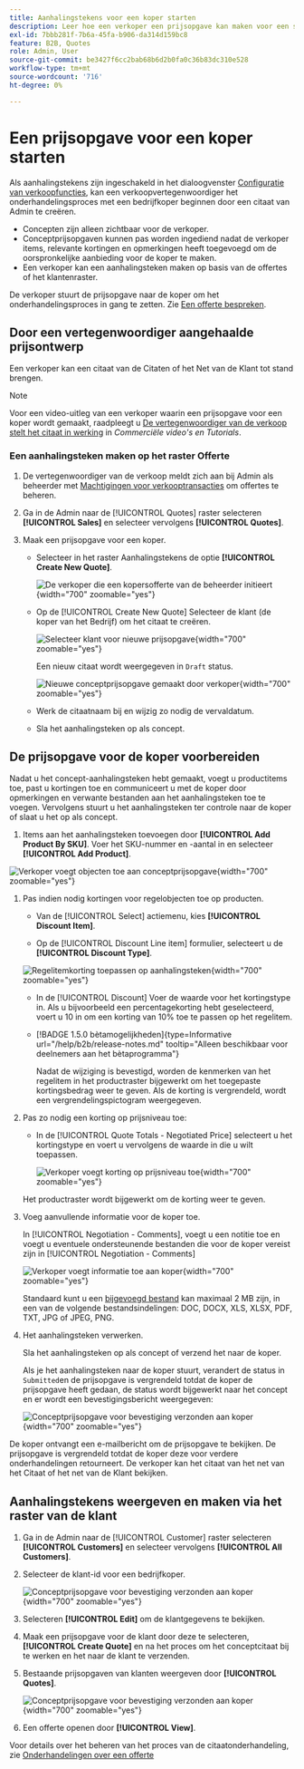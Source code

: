 ```yaml
---
title: Aanhalingstekens voor een koper starten
description: Leer hoe een verkoper een prijsopgave kan maken voor een specifieke koper om het onderhandelingsproces te starten. De verkoper kan alleen offertes verzenden voor klanten die zijn gekoppeld aan een bedrijfsaccount op de geselecteerde website.
exl-id: 7bbb281f-7b6a-45fa-b906-da314d159bc8
feature: B2B, Quotes
role: Admin, User
source-git-commit: be3427f6cc2bab68b6d2b0fa0c36b83dc310e528
workflow-type: tm+mt
source-wordcount: '716'
ht-degree: 0%

---
```


# Een prijsopgave voor een koper starten

Als aanhalingstekens zijn ingeschakeld in het dialoogvenster [Configuratie van verkoopfuncties](configure-quotes.md), kan een verkoopvertegenwoordiger het onderhandelingsproces met een bedrijfkoper beginnen door een citaat van Admin te creëren.

- Concepten zijn alleen zichtbaar voor de verkoper.
- Conceptprijsopgaven kunnen pas worden ingediend nadat de verkoper items, relevante kortingen en opmerkingen heeft toegevoegd om de oorspronkelijke aanbieding voor de koper te maken.
- Een verkoper kan een aanhalingsteken maken op basis van de offertes of het klantenraster.

De verkoper stuurt de prijsopgave naar de koper om het onderhandelingsproces in gang te zetten. Zie [Een offerte bespreken](quote-price-negotiation.md).

## Door een vertegenwoordiger aangehaalde prijsontwerp

Een verkoper kan een citaat van de Citaten of het Net van de Klant tot stand brengen.

>[!NOTE]
>
>Voor een video-uitleg van een verkoper waarin een prijsopgave voor een koper wordt gemaakt, raadpleegt u [De vertegenwoordiger van de verkoop stelt het citaat in werking](https://experienceleague.adobe.com/docs/commerce-learn/tutorials/b2b/b2b-quote/sales-rep-initiates-quote.html) in _Commerciële video&#39;s en Tutorials_.

### Een aanhalingsteken maken op het raster Offerte

1. De vertegenwoordiger van de verkoop meldt zich aan bij Admin als beheerder met [Machtigingen voor verkooptransacties](../systems/permissions.md) om offertes te beheren.

1. Ga in de Admin naar de [!UICONTROL Quotes] raster selecteren **[!UICONTROL Sales]** en selecteer vervolgens **[!UICONTROL Quotes]**.

1. Maak een prijsopgave voor een koper.

   - Selecteer in het raster Aanhalingstekens de optie **[!UICONTROL Create New Quote]**.

     ![De verkoper die een kopersofferte van de beheerder initieert](./assets/quote-draft-from-admin.png){width="700" zoomable="yes"}

   - Op de [!UICONTROL Create New Quote] Selecteer de klant (de koper van het Bedrijf) om het citaat te creëren.

     ![Selecteer klant voor nieuwe prijsopgave](./assets/quote-draft-from-admin-select-buyer.png){width="700" zoomable="yes"}

     Een nieuw citaat wordt weergegeven in `Draft` status.

     ![Nieuwe conceptprijsopgave gemaakt door verkoper](./assets/quote-create-by-seller.png){width="700" zoomable="yes"}

   - Werk de citaatnaam bij en wijzig zo nodig de vervaldatum.

   - Sla het aanhalingsteken op als concept.

## De prijsopgave voor de koper voorbereiden

Nadat u het concept-aanhalingsteken hebt gemaakt, voegt u productitems toe, past u kortingen toe en communiceert u met de koper door opmerkingen en verwante bestanden aan het aanhalingsteken toe te voegen. Vervolgens stuurt u het aanhalingsteken ter controle naar de koper of slaat u het op als concept.

1. Items aan het aanhalingsteken toevoegen door **[!UICONTROL Add Product By SKU]**. Voer het SKU-nummer en -aantal in en selecteer **[!UICONTROL Add Product]**.

![Verkoper voegt objecten toe aan conceptprijsopgave](./assets/quote-draft-add-items.png){width="700" zoomable="yes"}

1. Pas indien nodig kortingen voor regelobjecten toe op producten.

   - Van de [!UICONTROL Select] actiemenu, kies **[!UICONTROL Discount Item]**.

   - Op de [!UICONTROL Discount Line item] formulier, selecteert u de **[!UICONTROL Discount Type]**.

   ![Regelitemkorting toepassen op aanhalingsteken](./assets/quote-draft-add-items.png){width="700" zoomable="yes"}

   - In de [!UICONTROL Discount] Voer de waarde voor het kortingstype in. Als u bijvoorbeeld een percentagekorting hebt geselecteerd, voert u 10 in om een korting van 10% toe te passen op het regelitem.

   - [!BADGE 1.5.0 bètamogelijkheden]{type=Informative url="/help/b2b/release-notes.md" tooltip="Alleen beschikbaar voor deelnemers aan het bètaprogramma"}

     Nadat de wijziging is bevestigd, worden de kenmerken van het regelitem in het productraster bijgewerkt om het toegepaste kortingsbedrag weer te geven. Als de korting is vergrendeld, wordt een vergrendelingspictogram weergegeven.

1. Pas zo nodig een korting op prijsniveau toe:

   - In de [!UICONTROL Quote Totals - Negotiated Price] selecteert u het kortingstype en voert u vervolgens de waarde in die u wilt toepassen.

     ![Verkoper voegt korting op prijsniveau toe](./assets/quote-draft-total-discount.png){width="700" zoomable="yes"}

   Het productraster wordt bijgewerkt om de korting weer te geven.

1. Voeg aanvullende informatie voor de koper toe.

   In [!UICONTROL Negotiation - Comments], voegt u een notitie toe en voegt u eventuele ondersteunende bestanden die voor de koper vereist zijn in [!UICONTROL Negotiation - Comments]

   ![Verkoper voegt informatie toe aan koper](./assets/quote-draft-add-info-for-buyer.png){width="700" zoomable="yes"}

   Standaard kunt u een [bijgevoegd bestand](configure-quotes.md) kan maximaal 2 MB zijn, in een van de volgende bestandsindelingen: DOC, DOCX, XLS, XLSX, PDF, TXT, JPG of JPEG, PNG.

1. Het aanhalingsteken verwerken.

   Sla het aanhalingsteken op als concept of verzend het naar de koper.

   Als je het aanhalingsteken naar de koper stuurt, verandert de status in `Submitted`en de prijsopgave is vergrendeld totdat de koper de prijsopgave heeft gedaan, de status wordt bijgewerkt naar het concept en er wordt een bevestigingsbericht weergegeven:

   ![Conceptprijsopgave voor bevestiging verzonden aan koper](./assets/quote-draft-submitted-confirmation.png){width="700" zoomable="yes"}

De koper ontvangt een e-mailbericht om de prijsopgave te bekijken. De prijsopgave is vergrendeld totdat de koper deze voor verdere onderhandelingen retourneert. De verkoper kan het citaat van het net van het Citaat of het net van de Klant bekijken.

## Aanhalingstekens weergeven en maken via het raster van de klant

1. Ga in de Admin naar de [!UICONTROL Customer] raster selecteren **[!UICONTROL Customers]** en selecteer vervolgens **[!UICONTROL All Customers]**.

1. Selecteer de klant-id voor een bedrijfkoper.

   ![Conceptprijsopgave voor bevestiging verzonden aan koper](./assets/quote-view-customer-quotes.png){width="700" zoomable="yes"}

1. Selecteren **[!UICONTROL Edit]** om de klantgegevens te bekijken.

1. Maak een prijsopgave voor de klant door deze te selecteren, **[!UICONTROL Create Quote]** en na het proces om het conceptcitaat bij te werken en het naar de klant te verzenden.

1. Bestaande prijsopgaven van klanten weergeven door **[!UICONTROL Quotes]**.

   ![Conceptprijsopgave voor bevestiging verzonden aan koper](./assets/quote-list-from-customer-information.png){width="700" zoomable="yes"}

1. Een offerte openen door **[!UICONTROL View]**.

Voor details over het beheren van het proces van de citaatonderhandeling, zie [Onderhandelingen over een offerte](quote-price-negotiation.md)
